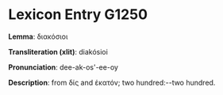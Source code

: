 # Lexicon Entry G1250

**Lemma**: διακόσιοι

**Transliteration (xlit)**: diakósioi

**Pronunciation**: dee-ak-os'-ee-oy

**Description**:
from δίς and ἑκατόν; two hundred:--two hundred.
